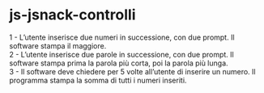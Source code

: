 # js-jsnack-controlli
1 - L’utente inserisce due numeri in successione, con due prompt. Il software stampa il maggiore. <br>
2 - L’utente inserisce due parole in successione, con due prompt. Il software stampa prima la parola più corta, 
    poi la parola più lunga. <br>
3 - Il software deve chiedere per 5 volte all’utente di inserire un numero. 
    Il programma stampa la somma di tutti i numeri inseriti.
